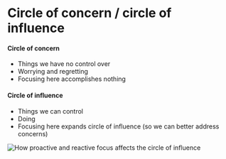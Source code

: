 # Circle of concern / circle of influence

#### Circle of concern

- Things we have no control over
- Worrying and regretting
- Focusing here accomplishes nothing

#### Circle of influence

- Things we can control
- Doing
- Focusing here expands circle of influence
  (so we can better address concerns)

![How proactive and reactive focus affects the circle of influence](/assets/images/seven-habits/circle-of-concern-and-influence.png)
